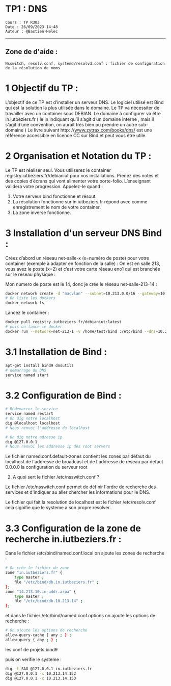# TP1 : DNS 

```
Cours : TP R303
Date : 26/09/2023 14:48  
Auteur : @Bastien-Helec
```

---

## Zone de d'aide :

```
Nsswitch, resolv.conf, systemd/resolvd.conf : fichier de configuration de la résolution de noms
```

# 1 Objectif du TP :
L’objectif de ce TP est d’installer un serveur DNS. Le logiciel utilisé est Bind qui est la solution la
plus utilisée dans le domaine. Le TP va nécessiter de travailler avec un container sous DEBIAN. Le
domaine à conﬁgurer va être in.iutbeziers.fr ( le in indiquant qu’il s’agit d’un domaine interne , mais il
s’agit d’une convention, on aurait très bien pu prendre un autre sub-domaine ) Le livre suivant http:
//www.zytrax.com/books/dns/ est une référence accessible en licence CC sur Bind et peut vous être
utile.

# 2 Organisation et Notation du TP : 

Le TP est réaliser seul. Vous utiliserez le container registry.iutbeziers.fr/debianiut pour vos installations.
Prenez des notes et des copies d’écrans qui vont alimenter votre porte-folio.
L’enseignant validera votre progression. Appelez-le quand :
1. Votre serveur bind fonctionne et résout.
2. La résolution fonctionne sur in.iutbeziers.fr répond avec comme enregistrement le nom de votre
container.
3. La zone inverse fonctionne.

# 3 Installation d'un serveur DNS Bind :

Créez d’abord un réseau net-salle-x (x=numéro de poste) pour votre container (exemple à adapter en
fonction de la salle) : On est en salle 213, vous avez le poste (x=2) et c’est votre carte réseau eno1 qui
est branchée sur le réseau physique :

Mon numero de poste est le 14, donc je crée le réseau net-salle-213-14 :

```bash 
docker network create -d "macvlan" --subnet=10.213.0.0/16 --gateway=10.213.255.254 --ip-range=10.213.14.64/26 -o parent=eno1 net-213-14
# On liste les dockers
docker network ls
```

Lancez le container : 

```bash
docker pull registry.iutbeziers.fr/debianiut:latest
# puis on lance le docker 
docker run --network=net-213-1 -v /home/test/bind :/etc/bind --dns=10.255.255.200 --name c-213-2-64 --hostname c-213-2-64 -it registry.iutbeziers.fr/debianiut bash
```
# 3.1 Installation de Bind :

```bash
apt-get install bind9 dnsutils
# demarrage du DNS
service named start
```

# 3.2 Configuration de Bind :

```bash
# Rédemarrer le service 
service named restart
# On dig notre localhost 
dig @localhost localhost 
# Nous renvoi l'addresse du localhost

# On dig notre adresse ip
dig @127.0.0.1 
# Nous renvoi les addresse ip des root servers

```

Le fichier named.conf.default-zones contient les zones par défaut du localhost de l'addresse de broadcast et de l'addresse de réseau par defaut 0.0.0.0 la configuration du serveur root

2. A quoi sert le fichier /etc/nsswitch.conf ?

Le fichier /etc/nsswitch.conf permet de définir l'ordre de recherche des services et d'indiquer au aller chercher les informations pour le DNS.

Le fichier qui fait la resolution de localhost est le fichier /etc/resolv.conf cela signifie que le systeme a son propre resolver.

# 3.3 Configuration de la zone de recherche in.iutbeziers.fr :

Dans le fichier /etc/bind/named.conf.local on ajoute les zones de recherche :
```bash
# On crée le fichier de zone
zone "in.iutbeziers.fr" {
    type master ;
    ﬁle "/etc/bind/db.in.iutbeziers.fr" ;
};
zone "14.213.10.in-addr.arpa" {
    type master ;
    ﬁle "/etc/bind/db.10.213.14" ;
};
```
et dans le fichier /etc/bind/named.conf.options on ajoute les options de recherche :
```bash
# On ajoute les options de recherche
allow-query-cache { any ; } ;
allow-query { any ; } ;
```

les conf de projets bind9

puis on verifie le systeme :
```bash
dig -t SAO @127.0.0.1 in.iutbeziers.fr
dig @127.0.0.1 -x 10.213.14.152
dig @127.0.0.1 -x 10.213.14.153
```

